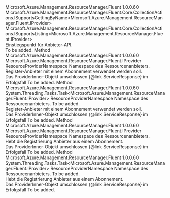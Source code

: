 <Type Name="IProviders" FullName="Microsoft.Azure.Management.ResourceManager.Fluent.IProviders">
  <TypeSignature Language="C#" Value="public interface IProviders : Microsoft.Azure.Management.ResourceManager.Fluent.Core.CollectionActions.ISupportsGettingByName&lt;Microsoft.Azure.Management.ResourceManager.Fluent.IProvider&gt;, Microsoft.Azure.Management.ResourceManager.Fluent.Core.CollectionActions.ISupportsListing&lt;Microsoft.Azure.Management.ResourceManager.Fluent.IProvider&gt;" />
  <TypeSignature Language="ILAsm" Value=".class public interface auto ansi abstract IProviders implements class Microsoft.Azure.Management.ResourceManager.Fluent.Core.CollectionActions.ISupportsGettingByName`1&lt;class Microsoft.Azure.Management.ResourceManager.Fluent.IProvider&gt;, class Microsoft.Azure.Management.ResourceManager.Fluent.Core.CollectionActions.ISupportsListing`1&lt;class Microsoft.Azure.Management.ResourceManager.Fluent.IProvider&gt;" />
  <TypeSignature Language="DocId" Value="T:Microsoft.Azure.Management.ResourceManager.Fluent.IProviders" />
  <TypeSignature Language="VB.NET" Value="Public Interface IProviders&#xA;Implements ISupportsGettingByName(Of IProvider), ISupportsListing(Of IProvider)" />
  <TypeSignature Language="F#" Value="type IProviders = interface&#xA;    interface ISupportsListing&lt;IProvider&gt;&#xA;    interface ISupportsGettingByName&lt;IProvider&gt;" />
  <AssemblyInfo>
    <AssemblyName>Microsoft.Azure.Management.ResourceManager.Fluent</AssemblyName>
    <AssemblyVersion>1.0.0.60</AssemblyVersion>
  </AssemblyInfo>
  <Interfaces>
    <Interface>
      <InterfaceName>Microsoft.Azure.Management.ResourceManager.Fluent.Core.CollectionActions.ISupportsGettingByName&lt;Microsoft.Azure.Management.ResourceManager.Fluent.IProvider&gt;</InterfaceName>
    </Interface>
    <Interface>
      <InterfaceName>Microsoft.Azure.Management.ResourceManager.Fluent.Core.CollectionActions.ISupportsListing&lt;Microsoft.Azure.Management.ResourceManager.Fluent.IProvider&gt;</InterfaceName>
    </Interface>
  </Interfaces>
  <Docs>
    <summary>
            Einstiegspunkt für Anbieter-API.
            </summary>
    <remarks>To be added.</remarks>
  </Docs>
  <Members>
    <Member MemberName="Register">
      <MemberSignature Language="C#" Value="public Microsoft.Azure.Management.ResourceManager.Fluent.IProvider Register (string resourceProviderNamespace);" />
      <MemberSignature Language="ILAsm" Value=".method public hidebysig newslot virtual instance class Microsoft.Azure.Management.ResourceManager.Fluent.IProvider Register(string resourceProviderNamespace) cil managed" />
      <MemberSignature Language="DocId" Value="M:Microsoft.Azure.Management.ResourceManager.Fluent.IProviders.Register(System.String)" />
      <MemberSignature Language="VB.NET" Value="Public Function Register (resourceProviderNamespace As String) As IProvider" />
      <MemberSignature Language="F#" Value="abstract member Register : string -&gt; Microsoft.Azure.Management.ResourceManager.Fluent.IProvider" Usage="iProviders.Register resourceProviderNamespace" />
      <MemberType>Method</MemberType>
      <AssemblyInfo>
        <AssemblyName>Microsoft.Azure.Management.ResourceManager.Fluent</AssemblyName>
        <AssemblyVersion>1.0.0.60</AssemblyVersion>
      </AssemblyInfo>
      <ReturnValue>
        <ReturnType>Microsoft.Azure.Management.ResourceManager.Fluent.IProvider</ReturnType>
      </ReturnValue>
      <Parameters>
        <Parameter Name="resourceProviderNamespace" Type="System.String" />
      </Parameters>
      <Docs>
        <param name="resourceProviderNamespace">ResourceProviderNamespace Namespace des Ressourcenanbieters.</param>
        <summary>
            Register-Anbieter mit einem Abonnement verwendet werden soll.
            </summary>
        <returns>Das ProviderInner-Objekt umschlossen {@link ServiceResponse} im Erfolgsfall</returns>
        <remarks>To be added.</remarks>
      </Docs>
    </Member>
    <Member MemberName="RegisterAsync">
      <MemberSignature Language="C#" Value="public System.Threading.Tasks.Task&lt;Microsoft.Azure.Management.ResourceManager.Fluent.IProvider&gt; RegisterAsync (string resourceProviderNamespace, System.Threading.CancellationToken cancellationToken = null);" />
      <MemberSignature Language="ILAsm" Value=".method public hidebysig newslot virtual instance class System.Threading.Tasks.Task`1&lt;class Microsoft.Azure.Management.ResourceManager.Fluent.IProvider&gt; RegisterAsync(string resourceProviderNamespace, valuetype System.Threading.CancellationToken cancellationToken) cil managed" />
      <MemberSignature Language="DocId" Value="M:Microsoft.Azure.Management.ResourceManager.Fluent.IProviders.RegisterAsync(System.String,System.Threading.CancellationToken)" />
      <MemberSignature Language="F#" Value="abstract member RegisterAsync : string * System.Threading.CancellationToken -&gt; System.Threading.Tasks.Task&lt;Microsoft.Azure.Management.ResourceManager.Fluent.IProvider&gt;" Usage="iProviders.RegisterAsync (resourceProviderNamespace, cancellationToken)" />
      <MemberType>Method</MemberType>
      <AssemblyInfo>
        <AssemblyName>Microsoft.Azure.Management.ResourceManager.Fluent</AssemblyName>
        <AssemblyVersion>1.0.0.60</AssemblyVersion>
      </AssemblyInfo>
      <ReturnValue>
        <ReturnType>System.Threading.Tasks.Task&lt;Microsoft.Azure.Management.ResourceManager.Fluent.IProvider&gt;</ReturnType>
      </ReturnValue>
      <Parameters>
        <Parameter Name="resourceProviderNamespace" Type="System.String" />
        <Parameter Name="cancellationToken" Type="System.Threading.CancellationToken" />
      </Parameters>
      <Docs>
        <param name="resourceProviderNamespace">ResourceProviderNamespace Namespace des Ressourcenanbieters.</param>
        <param name="cancellationToken">To be added.</param>
        <summary>
            Register-Anbieter mit einem Abonnement verwendet werden soll.
            </summary>
        <returns>Das ProviderInner-Objekt umschlossen {@link ServiceResponse} im Erfolgsfall</returns>
        <remarks>To be added.</remarks>
      </Docs>
    </Member>
    <Member MemberName="Unregister">
      <MemberSignature Language="C#" Value="public Microsoft.Azure.Management.ResourceManager.Fluent.IProvider Unregister (string resourceProviderNamespace);" />
      <MemberSignature Language="ILAsm" Value=".method public hidebysig newslot virtual instance class Microsoft.Azure.Management.ResourceManager.Fluent.IProvider Unregister(string resourceProviderNamespace) cil managed" />
      <MemberSignature Language="DocId" Value="M:Microsoft.Azure.Management.ResourceManager.Fluent.IProviders.Unregister(System.String)" />
      <MemberSignature Language="VB.NET" Value="Public Function Unregister (resourceProviderNamespace As String) As IProvider" />
      <MemberSignature Language="F#" Value="abstract member Unregister : string -&gt; Microsoft.Azure.Management.ResourceManager.Fluent.IProvider" Usage="iProviders.Unregister resourceProviderNamespace" />
      <MemberType>Method</MemberType>
      <AssemblyInfo>
        <AssemblyName>Microsoft.Azure.Management.ResourceManager.Fluent</AssemblyName>
        <AssemblyVersion>1.0.0.60</AssemblyVersion>
      </AssemblyInfo>
      <ReturnValue>
        <ReturnType>Microsoft.Azure.Management.ResourceManager.Fluent.IProvider</ReturnType>
      </ReturnValue>
      <Parameters>
        <Parameter Name="resourceProviderNamespace" Type="System.String" />
      </Parameters>
      <Docs>
        <param name="resourceProviderNamespace">ResourceProviderNamespace Namespace des Ressourcenanbieters.</param>
        <summary>
            Hebt die Registrierung Anbieter aus einem Abonnement.
            </summary>
        <returns>Das ProviderInner-Objekt umschlossen {@link ServiceResponse} im Erfolgsfall</returns>
        <remarks>To be added.</remarks>
      </Docs>
    </Member>
    <Member MemberName="UnregisterAsync">
      <MemberSignature Language="C#" Value="public System.Threading.Tasks.Task&lt;Microsoft.Azure.Management.ResourceManager.Fluent.IProvider&gt; UnregisterAsync (string resourceProviderNamespace, System.Threading.CancellationToken cancellationToken = null);" />
      <MemberSignature Language="ILAsm" Value=".method public hidebysig newslot virtual instance class System.Threading.Tasks.Task`1&lt;class Microsoft.Azure.Management.ResourceManager.Fluent.IProvider&gt; UnregisterAsync(string resourceProviderNamespace, valuetype System.Threading.CancellationToken cancellationToken) cil managed" />
      <MemberSignature Language="DocId" Value="M:Microsoft.Azure.Management.ResourceManager.Fluent.IProviders.UnregisterAsync(System.String,System.Threading.CancellationToken)" />
      <MemberSignature Language="F#" Value="abstract member UnregisterAsync : string * System.Threading.CancellationToken -&gt; System.Threading.Tasks.Task&lt;Microsoft.Azure.Management.ResourceManager.Fluent.IProvider&gt;" Usage="iProviders.UnregisterAsync (resourceProviderNamespace, cancellationToken)" />
      <MemberType>Method</MemberType>
      <AssemblyInfo>
        <AssemblyName>Microsoft.Azure.Management.ResourceManager.Fluent</AssemblyName>
        <AssemblyVersion>1.0.0.60</AssemblyVersion>
      </AssemblyInfo>
      <ReturnValue>
        <ReturnType>System.Threading.Tasks.Task&lt;Microsoft.Azure.Management.ResourceManager.Fluent.IProvider&gt;</ReturnType>
      </ReturnValue>
      <Parameters>
        <Parameter Name="resourceProviderNamespace" Type="System.String" />
        <Parameter Name="cancellationToken" Type="System.Threading.CancellationToken" />
      </Parameters>
      <Docs>
        <param name="resourceProviderNamespace">ResourceProviderNamespace Namespace des Ressourcenanbieters.</param>
        <param name="cancellationToken">To be added.</param>
        <summary>
            Hebt die Registrierung Anbieter aus einem Abonnement.
            </summary>
        <returns>Das ProviderInner-Objekt umschlossen {@link ServiceResponse} im Erfolgsfall</returns>
        <remarks>To be added.</remarks>
      </Docs>
    </Member>
  </Members>
</Type>